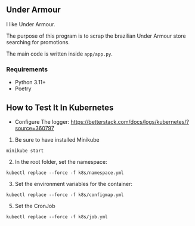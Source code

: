 ## Under Armour

I like Under Armour.

The purpose of this program is to scrap the brazilian Under Armour store searching for promotions.

The main code is written inside `app/app.py`.


### Requirements

* Python 3.11+
* Poetry

## How to Test It In Kubernetes

* Configure The logger: https://betterstack.com/docs/logs/kubernetes/?source=360797


1. Be sure to have installed Minikube
```shell
minikube start
```
2. In the root folder, set the namespace:
```shell
kubectl replace --force -f k8s/namespace.yml
```
3. Set the environment variables for the container:
```shell
kubectl replace --force -f k8s/configmap.yml
```

5. Set the CronJob
```shell
kubectl replace --force -f k8s/job.yml
```